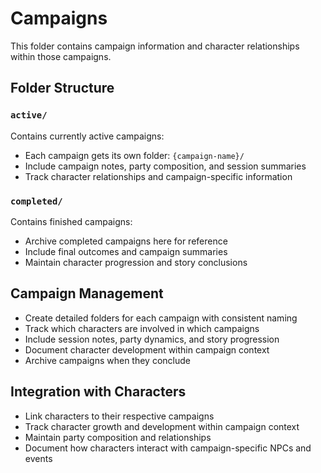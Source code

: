 # Campaigns

This folder contains campaign information and character relationships within those campaigns.

## Folder Structure

### `active/`
Contains currently active campaigns:
- Each campaign gets its own folder: `{campaign-name}/`
- Include campaign notes, party composition, and session summaries
- Track character relationships and campaign-specific information

### `completed/`
Contains finished campaigns:
- Archive completed campaigns here for reference
- Include final outcomes and campaign summaries
- Maintain character progression and story conclusions

## Campaign Management

- Create detailed folders for each campaign with consistent naming
- Track which characters are involved in which campaigns
- Include session notes, party dynamics, and story progression
- Document character development within campaign context
- Archive campaigns when they conclude

## Integration with Characters

- Link characters to their respective campaigns
- Track character growth and development within campaign context
- Maintain party composition and relationships
- Document how characters interact with campaign-specific NPCs and events